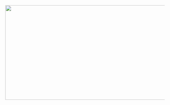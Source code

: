 <a href="https://github.com/devxb/gitanimals">
<img
  src="https://render.gitanimals.org/farms/2Jaeheon"
  width="600"
  height="300"
/>
</a>
